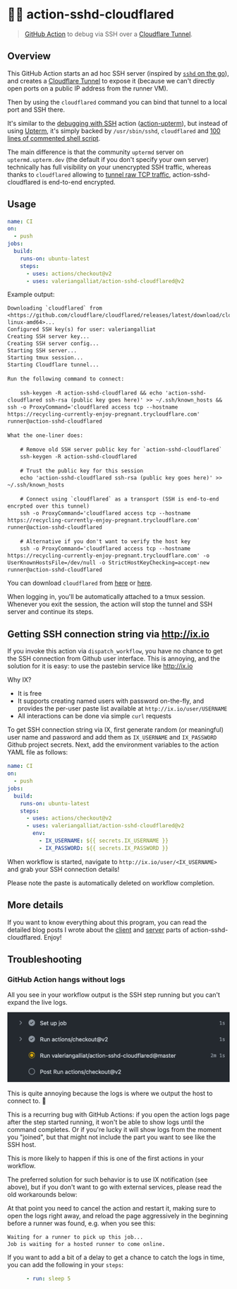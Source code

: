 # 👩‍💻 action-sshd-cloudflared

> [GitHub Action] to debug via SSH over a [Cloudflare Tunnel].

[GitHub Action]: https://github.com/features/actions
[Cloudflare Tunnel]: https://developers.cloudflare.com/cloudflare-one/connections/connect-apps/

## Overview

This GitHub Action starts an ad hoc SSH server (inspired by
[`sshd` on the go](https://github.com/valeriangalliat/sshd-on-the-go)),
and creates a [Cloudflare Tunnel] to expose it (because we can't
directly open ports on a public IP address from the runner VM).

Then by using the `cloudflared` command you can bind that tunnel to a
local port and SSH there.

It's similar to the [debugging with
SSH](https://github.com/marketplace/actions/debugging-with-ssh) action
([action-upterm](https://github.com/lhotari/action-upterm)), but instead
of using [Upterm](https://upterm.dev/), it's simply backed by
`/usr/sbin/sshd`, `cloudflared` and [100 lines of commented shell script](setup-ssh).

The main difference is that the community `uptermd` server on
`uptermd.upterm.dev` (the default if you don't specify your own server)
technically has full visibility on your unencrypted SSH traffic,
whereas thanks to `cloudflared` allowing to [tunnel raw TCP traffic](https://developers.cloudflare.com/cloudflare-one/applications/non-http/arbitrary-tcp/),
action-sshd-cloudflared is end-to-end encrypted.

## Usage

```yaml
name: CI
on:
  - push
jobs:
  build:
    runs-on: ubuntu-latest
    steps:
      - uses: actions/checkout@v2
      - uses: valeriangalliat/action-sshd-cloudflared@v2
```

Example output:

```
Downloading `cloudflared` from <https://github.com/cloudflare/cloudflared/releases/latest/download/cloudflared-linux-amd64>...
Configured SSH key(s) for user: valeriangalliat
Creating SSH server key...
Creating SSH server config...
Starting SSH server...
Starting tmux session...
Starting Cloudflare tunnel...

Run the following command to connect:

    ssh-keygen -R action-sshd-cloudflared && echo 'action-sshd-cloudflared ssh-rsa (public key goes here)' >> ~/.ssh/known_hosts && ssh -o ProxyCommand='cloudflared access tcp --hostname https://recycling-currently-enjoy-pregnant.trycloudflare.com' runner@action-sshd-cloudflared

What the one-liner does:

    # Remove old SSH server public key for `action-sshd-cloudflared`
    ssh-keygen -R action-sshd-cloudflared

    # Trust the public key for this session
    echo 'action-sshd-cloudflared ssh-rsa (public key goes here)' >> ~/.ssh/known_hosts

    # Connect using `cloudflared` as a transport (SSH is end-to-end encrpted over this tunnel)
    ssh -o ProxyCommand='cloudflared access tcp --hostname https://recycling-currently-enjoy-pregnant.trycloudflare.com' runner@action-sshd-cloudflared

    # Alternative if you don't want to verify the host key
    ssh -o ProxyCommand='cloudflared access tcp --hostname https://recycling-currently-enjoy-pregnant.trycloudflare.com' -o UserKnownHostsFile=/dev/null -o StrictHostKeyChecking=accept-new runner@action-sshd-cloudflared
```

You can download `cloudflared` from
[here](https://developers.cloudflare.com/cloudflare-one/connections/connect-apps/install-and-setup/installation/)
or [here](https://github.com/cloudflare/cloudflared/releases).

When logging in, you'll be automatically attached to a tmux session.
Whenever you exit the session, the action will stop the tunnel and SSH
server and continue its steps.

## Getting SSH connection string via http://ix.io

If you invoke this action via `dispatch_workflow`, you have no chance to
get the SSH connection from Github user interface. This is annoying, and
the solution for it is easy: to use the pastebin service like http://ix.io

Why IX?

- It is free
- It supports creating named users with password on-the-fly, and provides
the per-user paste list available at `http://ix.io/user/USERNAME`
- All interactions can be done via simple `curl` requests

To get SSH connection string via IX, first generate random (or meaningful)
user name and password and add them as `IX_USERNAME` and `IX_PASSWORD` Github
project secrets. Next, add the environment variables to the action YAML file
as follows:

```yaml
name: CI
on:
  - push
jobs:
  build:
    runs-on: ubuntu-latest
    steps:
      - uses: actions/checkout@v2
      - uses: valeriangalliat/action-sshd-cloudflared@v2
        env:
          - IX_USERNAME: ${{ secrets.IX_USERNAME }}
          - IX_PASSWORD: ${{ secrets.IX_PASSWORD }}
```

When workflow is started, navigate to `http://ix.io/user/<IX_USERNAME>` and
grab your SSH connection details!

Please note the paste is automatically deleted on workflow completion.

## More details

If you want to know everything about this program, you can read the
detailed blog posts I wrote about the
[client](https://www.codejam.info/2022/05/debugging-github-actions-workflow-ssh.html)
and
[server](https://www.codejam.info/2022/05/github-action-expose-ssh-server.html)
parts of action-sshd-cloudflared. Enjoy!

## Troubleshooting

### GitHub Action hangs without logs

All you see in your workflow output is the SSH step running but you
can't expand the live logs.

![Step with unavailable logs](img/unavailable-logs.png)

This is quite annoying because the logs is where we output the host to
connect to. 😬

This is a recurring bug with GitHub Actions: if you open the action logs
page after the step started running, it won't be able to show logs until
the command completes. Or if you're lucky it will show logs from the
moment you "joined", but that might not include the part you want to see
like the SSH host.

This is more likely to happen if this is one of the first actions in
your workflow.

The preferred solution for such behavior is to use IX notification (see above),
but if you don't want to go with external services, please read the old workarounds
below:

At that point you need to cancel the action and restart it, making sure
to open the logs right away, and reload the page aggressively in the
beginning before a runner was found, e.g. when you see this:

```
Waiting for a runner to pick up this job...
Job is waiting for a hosted runner to come online.
```

If you want to add a bit of a delay to get a chance to catch the logs in
time, you can add the following in your `steps`:

```yaml
      - run: sleep 5
```
